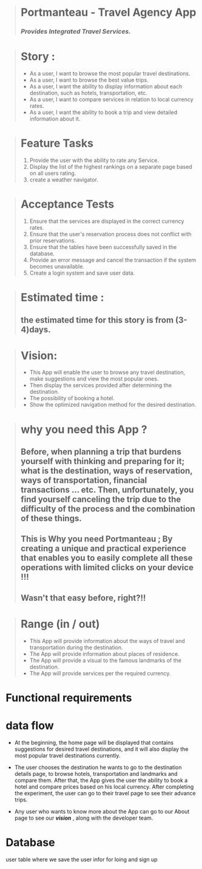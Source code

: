 > # Portmanteau -  Travel Agency App 
> ### ***Provides Integrated Travel Services.***

> # Story :
>
>* As a user, I want to browse the most popular travel destinations.
>* As a user, I want to browse the best value trips.
>* As a user, I want the ability to display information about each destination, such as hotels, transportation, etc.
>* As a user, I want to compare services in relation to local currency rates.
>* As a user, I want the ability to book a trip and view detailed information about it.

># Feature Tasks
>1. Provide the user with the ability to rate any Service. 
>2. Display the list of the highest rankings on a separate page based on all users rating. 
>3. create a weather navigator.


># Acceptance Tests
> 1. Ensure that the services are displayed in the correct currency rates.
> 2. Ensure that the user's reservation process does not conflict with prior reservations.
> 3. Ensure that the tables have been successfully saved in the database.
> 4. Provide an error message and cancel the transaction if the system becomes unavailable.
> 5. Create a login system and save user data.

> # Estimated time :
> ## the estimated time for this story is from (3-4)days.
  
>  # Vision: 
>* This App will enable the user to browse any travel destination, make suggestions and view the most popular ones.
>* Then display the services provided after determining the destination.
>* The possibility of booking a hotel.
>* Show the optimized navigation method for the desired destination.

> # why you need  this App ?
>
> ## Before, when planning a trip that burdens yourself with thinking and preparing for it; what is the destination, ways of reservation, ways of transportation, financial transactions ... etc. Then, unfortunately, you find yourself canceling the trip due to the difficulty of the process and the combination of these things.
> ## This is Why you need Portmanteau ; By creating a unique and practical experience that enables you to easily complete all these operations with limited clicks on your device !!!
>  ## Wasn't that easy before, right?!!

> # Range (in / out)
> * This App will provide information about the ways of travel and transportation during the destination.
> * The App will provide information about places of residence.
> * The App will provide a visual  to the famous landmarks of the destination.
> * The App will provide services per  the required currency.


  
# Functional requirements

# data flow
  * At the beginning, the home page will be displayed that contains suggestions for desired travel destinations, and it will also display the most popular travel destinations currently.
* The user chooses the destination he wants to go to the destination details page, to browse hotels, transportation and landmarks and compare them.
After that, the App gives the user the ability to book a hotel and compare prices based on his local currency.
After completing the experiment, the user can go to their travel page to see their advance trips.

* Any user who wants to know more about the App can go to our About page to see our ***vision*** , along with the developer team. 




# Database
user table where we save the user infor for loing and sign up
